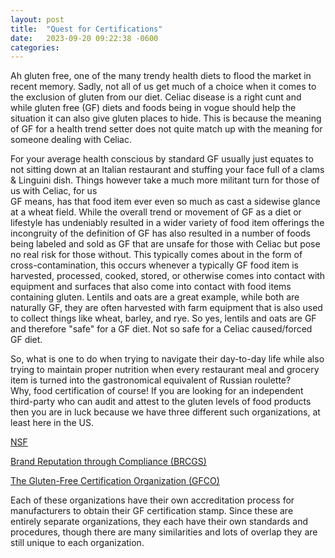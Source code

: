 ```yaml
---
layout: post
title:  "Quest for Certifications"
date:   2023-09-20 09:22:38 -0600
categories: 
---
```

Ah gluten free, one of the many trendy health diets to flood the market in recent memory. Sadly, not all of us get much of a choice when it comes to the exclusion of gluten from our diet. 
Celiac disease is a right cunt and while gluten free (GF) diets and foods being in vogue should help the situation it can also give gluten places to hide. This is because the meaning of GF for a health trend setter does not quite match up with 
the meaning for someone dealing with Celiac.  

For your average health conscious by standard GF usually just equates to not sitting down at an Italian restaurant and stuffing your face full of a clams & Linguini dish. Things however take a much more militant turn for those of us with Celiac, for us  
GF means, has that food item ever even so much as cast a sidewise glance at a wheat field. While the overall trend or movement of GF as a diet or lifestyle has undeniably resulted in a wider variety of food item offerings the incongruity of the definition of GF has also resulted in a number of foods being labeled and sold as GF that are unsafe for those with Celiac but pose no real risk for those without. This typically comes about in the form of cross-contamination, this occurs whenever a typically GF food item is harvested, processed, cooked, stored, or otherwise comes into contact with equipment and surfaces that also come into contact with food items containing gluten. Lentils and oats are a great example, while both are naturally GF, they are often harvested with farm equipment that is also used to collect things like wheat, barley, and rye. So yes, lentils and oats are GF and therefore "safe" for a GF diet. Not so safe for a Celiac caused/forced GF diet.  

So, what is one to do when trying to navigate their day-to-day life while also trying to maintain proper nutrition when every restaurant meal and grocery item is turned into the gastronomical equivalent of Russian roulette?  
Why, food certification of course! If you are looking for an independent third-party who can audit and attest to the gluten levels of food products then you are in luck because we have three different such organizations, at least here in the US.  

[NSF](https://www.nsf.org/)

[Brand Reputation through Compliance (BRCGS)](https://www.brcgs.com/)

[The Gluten-Free Certification Organization (GFCO)](https://gfco.org/)

Each of these organizations have their own accreditation process for manufacturers to obtain their GF certification stamp. Since these are entirely separate organizations, they each have their own standards and procedures, though there are many similarities and lots of overlap they are still unique to each organization. 
